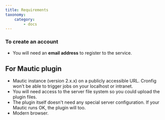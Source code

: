 ```yaml
---
title: Requirements
taxonomy:
    category:
        - docs
---
```


### To create an account

- You will need an **email address** to register to the service.

## For Mautic plugin

- Mautic instance (version 2.x.x) on a publicly accessible URL. Cronfig won't be able to trigger jobs on your localhost or intranet.
- You will need access to the server file system so you could upload the plugin files.
- The plugin itself doesn't need any special server configuration. If your Mautic runs OK, the plugin will too.
- Modern browser.